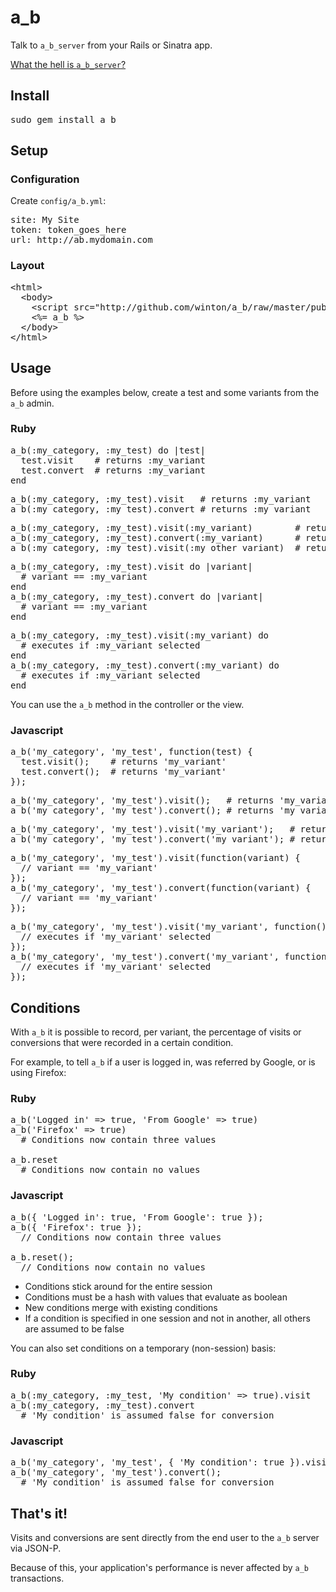 a\_b
====

Talk to <code>a\_b\_server</code> from your Rails or Sinatra app.

[What the hell is <code>a_b_server</code>?](http://github.com/winton/a_b_server)

Install
-------

<pre>
sudo gem install a_b
</pre>

Setup
-----

### Configuration

Create <code>config/a_b.yml</code>:

<pre>
site: My Site
token: token_goes_here
url: http://ab.mydomain.com
</pre>

### Layout

<pre>
&lt;html&gt;
  &lt;body&gt;
    &lt;script src="http://github.com/winton/a_b/raw/master/public/js/a_b.js" type="text/javascript"&gt;&lt;/script&gt;
    &lt;%= a_b %&gt;
  &lt;/body&gt;
&lt;/html&gt;
</pre>

Usage
-----

Before using the examples below, create a test and some variants from the <code>a_b</code> admin.

### Ruby

<pre>
a_b(:my_category, :my_test) do |test|
  test.visit    # returns :my_variant
  test.convert  # returns :my_variant
end
</pre>

<pre>
a_b(:my_category, :my_test).visit   # returns :my_variant
a_b(:my_category, :my_test).convert # returns :my_variant
</pre>

<pre>
a_b(:my_category, :my_test).visit(:my_variant)        # returns :my_variant
a_b(:my_category, :my_test).convert(:my_variant)      # returns :my_variant
a_b(:my_category, :my_test).visit(:my_other_variant)  # returns nil (:my_variant already selected)
</pre>

<pre>
a_b(:my_category, :my_test).visit do |variant|
  # variant == :my_variant
end
a_b(:my_category, :my_test).convert do |variant|
  # variant == :my_variant
end
</pre>

<pre>
a_b(:my_category, :my_test).visit(:my_variant) do
  # executes if :my_variant selected
end
a_b(:my_category, :my_test).convert(:my_variant) do
  # executes if :my_variant selected
end
</pre>

You can use the <code>a\_b</code> method in the controller or the view.

### Javascript

<pre>
a_b('my_category', 'my_test', function(test) {
  test.visit();    # returns 'my_variant'
  test.convert();  # returns 'my_variant'
});
</pre>

<pre>
a_b('my_category', 'my_test').visit();   # returns 'my_variant'
a_b('my_category', 'my_test').convert(); # returns 'my_variant'
</pre>

<pre>
a_b('my_category', 'my_test').visit('my_variant');   # returns 'my_variant'
a_b('my_category', 'my_test').convert('my_variant'); # returns 'my_variant'
</pre>

<pre>
a_b('my_category', 'my_test').visit(function(variant) {
  // variant == 'my_variant'
});
a_b('my_category', 'my_test').convert(function(variant) {
  // variant == 'my_variant'
});
</pre>

<pre>
a_b('my_category', 'my_test').visit('my_variant', function() {
  // executes if 'my_variant' selected
});
a_b('my_category', 'my_test').convert('my_variant', function() {
  // executes if 'my_variant' selected
});
</pre>

Conditions
----------

With <code>a_b</code> it is possible to record, per variant, the percentage of visits or conversions that were recorded in a certain condition.

For example, to tell <code>a_b</code> if a user is logged in, was referred by Google, or is using Firefox:

### Ruby

<pre>
a_b('Logged in' => true, 'From Google' => true)
a_b('Firefox' => true)
  # Conditions now contain three values

a_b.reset
  # Conditions now contain no values
</pre>

### Javascript

<pre>
a_b({ 'Logged in': true, 'From Google': true });
a_b({ 'Firefox': true });
  // Conditions now contain three values

a_b.reset();
  // Conditions now contain no values
</pre>

* Conditions stick around for the entire session
* Conditions must be a hash with values that evaluate as boolean
* New conditions merge with existing conditions
* If a condition is specified in one session and not in another, all others are assumed to be false

You can also set conditions on a temporary (non-session) basis:

### Ruby

<pre>
a_b(:my_category, :my_test, 'My condition' => true).visit
a_b(:my_category, :my_test).convert
  # 'My condition' is assumed false for conversion
</pre>

### Javascript

<pre>
a_b('my_category', 'my_test', { 'My condition': true }).visit();
a_b('my_category', 'my_test').convert();
  # 'My condition' is assumed false for conversion
</pre>

That's it!
----------

Visits and conversions are sent directly from the end user to the <code>a\_b</code> server via JSON-P.

Because of this, your application's performance is never affected by <code>a\_b</code> transactions.